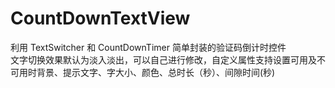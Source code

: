 # CountDownTextView
利用 TextSwitcher 和 CountDownTimer 简单封装的验证码倒计时控件     
文字切换效果默认为淡入淡出，可以自己进行修改，自定义属性支持设置可用及不可用时背景、提示文字、字大小、颜色、总时长（秒）、间隙时间(秒)

